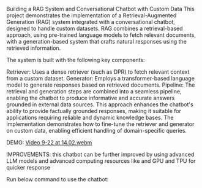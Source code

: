 Building a RAG System and Conversational Chatbot with Custom Data
This project demonstrates the implementation of a Retrieval-Augmented Generation (RAG) system integrated with a conversational chatbot, designed to handle custom datasets. RAG combines a retrieval-based approach, using pre-trained language models to fetch relevant documents, with a generation-based system that crafts natural responses using the retrieved information.

The system is built with the following key components:

Retriever: Uses a dense retriever (such as DPR) to fetch relevant context from a custom dataset.
Generator: Employs a transformer-based language model to generate responses based on retrieved documents.
Pipeline: The retrieval and generation steps are combined into a seamless pipeline, enabling the chatbot to produce informative and accurate answers grounded in external data sources.
This approach enhances the chatbot's ability to provide factually grounded responses, making it suitable for applications requiring reliable and dynamic knowledge bases. The implementation demonstrates how to fine-tune the retriever and generator on custom data, enabling efficient handling of domain-specific queries.

DEMO:
[Video 9-22 at 14.02.webm](https://github.com/user-attachments/assets/59c678ea-b336-4925-993d-5e011bbaa2a7)

IMPROVEMENTS:
this chatbot can be further improved by using advanced LLM models and advanced computing resources like and GPU and TPU for quicker response

Run below command to use the chatbot:

